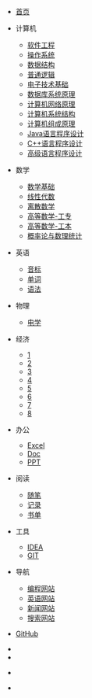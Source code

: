 * <span class="iconfont  icon-shouye"></span>[首页](/)

* <span class="iconfont icon-cplus"></span>计算机
  * [软件工程](pages/Computer/软件工程/Index.md)
  * [操作系统](pages/Computer/操作系统/Index.md)
  * [数据结构](pages/Computer/数据结构/Index.md)
  * [普通逻辑](pages/Computer/普通逻辑/Index.md)
  * [电子技术基础](pages/Computer/电子技术基础/Index.md)
  * [数据库系统原理](pages/Computer/数据库系统原理/Index.md)
  * [计算机网络原理](pages/Computer/计算机网络原理/Index.md)
  * [计算机系统结构](pages/Computer/计算机系统结构/Index.md)
  * [计算机组成原理](pages/Computer/计算机组成原理/Index.md)
  * [Java语言程序设计](pages/Computer/Java语言程序设计/Index.md)
  * [C++语言程序设计](pages/Computer/C++语言程序设计/Index.md)
  * [高级语言程序设计](pages/Computer/高级语言程序设计/Index.md)
  

* <span class="iconfont icon-shuxue1"></span>数学
  * [数学基础](pages/Math/数学基础/Index.md)
  * [线性代数](pages/Math/线性代数/Index.md)
  * [离散数学](pages/Math/离散数学/Index.md)
  * [高等数学-工专](pages/Math/高等数学-工专/Index.md)
  * [高等数学-工本](pages/Math/高等数学-工本/Index.md)
  * [概率论与数理统计](pages/Math/概率论与数理统计/Index.md)

* <span class="iconfont icon-yingyu"></span>英语
  * [音标](pages/English/Pronunciation/Index.md)
  * [单词](pages/English/Vocabulary/Index.md)
  * [语法](pages/English/Grammar/Index.md)

* <span class="iconfont icon-wuli"></span>物理
  * [电学](pages/Physics/电学/Index.md)

* <span class="iconfont icon-yunwei"></span>经济
  * [1](pages/Economics/Index.md)
  * [2](pages/Economics/Index.md)
  * [3](pages/Economics/Index.md)
  * [4](pages/Economics/Index.md)
  * [5](pages/Economics/Index.md)
  * [6](pages/Economics/Index.md)
  * [7](pages/Economics/Index.md)
  * [8](pages/Economics/Index.md)

* <span class="iconfont icon-office1"></span>办公
  * [Excel](pages/Office/Excel/Index.md)
  * [Doc](pages/Office/Doc/Index.md)
  * [PPT](pages/Office/PPT/Index.md)

* <span class="iconfont icon-phone"></span>阅读
  * [随笔](pages/Read/Personal/Index.md)
  * [记录](pages/Read/Recods/Index.md)
  * [书单](pages/Read/Books/Index.md)

* <span class="iconfont icon-yunweizhongxin"></span>工具
  * [IDEA](pages/Tools/IDEA/Index.md)
  * [GIT](pages/Tools/Git/Index.md)

* <span class="iconfont icon-daohang"></span> 导航
  * [编程网站](pages/Navigation/Program/Index.md)
  * [英语网站](pages/Navigation/Egnlish/Index.md)
  * [新闻网站](pages/Navigation/News/Index.md)
  * [搜索网站](pages/Navigation/Search/Index.md)

* [<span class=" fa fa-github"></span> GitHub](https://github.com/jsagreas/docsify)

- 
- 

- <span class="iconfont  icon-taiyang1-copy" style="margin-right:-25px;"></span>
- 